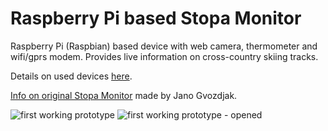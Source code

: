 Raspberry Pi based Stopa Monitor
=============

Raspberry Pi (Raspbian) based device with web camera, thermometer and wifi/gprs modem.
Provides live information on cross-country skiing tracks.

Details on used devices [here](https://github.com/sk-vpohybe/stopa-monitor/wiki/Devices-tested-with-Raspbian).

[Info on original Stopa Monitor](http://www.nabezky.sk/monitor_na_korenatom_oznam) made by Jano Gvozdjak.

![first working prototype](http://petervojtek.eu/pub/stopa-monitor/stopa-monitor2a.jpg)
![first working prototype - opened](http://petervojtek.eu/pub/stopa-monitor/stopa-monitor2b.jpg)
